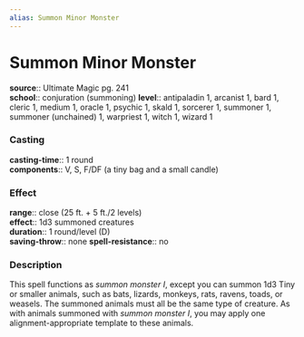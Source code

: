 ```yaml
---
alias: Summon Minor Monster
---
```


# Summon Minor Monster 

**source**:: Ultimate Magic pg. 241  
**school**:: conjuration (summoning)
**level**:: antipaladin 1, arcanist 1, bard 1, cleric 1, medium 1, oracle 1, psychic 1, skald 1, sorcerer 1, summoner 1, summoner (unchained) 1, warpriest 1, witch 1, wizard 1

### Casting 

**casting-time**:: 1 round  
**components**:: V, S, F/DF (a tiny bag and a small candle)

### Effect 

**range**:: close (25 ft. + 5 ft./2 levels)  
**effect**:: 1d3 summoned creatures  
**duration**:: 1 round/level (D)  
**saving-throw**:: none
**spell-resistance**:: no

### Description 

This spell functions as *summon monster I*, except you can summon 1d3 Tiny or smaller animals, such as bats, lizards, monkeys, rats, ravens, toads, or weasels. The summoned animals must all be the same type of creature. As with animals summoned with *summon monster I*, you may apply one alignment-appropriate template to these animals.
